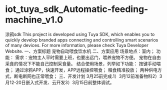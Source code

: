 # iot_tuya_sdk_Automatic-feeding-machine_v1.0
涂鸦sdk
This project is developed using Tuya SDK, which enables you to quickly develop branded apps connecting and controlling smart scenarios of many devices.         For more information, please check Tuya Developer Website.
一、方案标题
宠物自动喂食饮水机
二、方案应用
场景地点：室内；
功能：
需求：宠物主人平时需要上班，也要出远门，喂养宠物不方便。 宠物在自由采食的情况下不能自己控制采食量。
结合使用场景，列举如下功能：
按键手动喂食；
通过涂鸦APP，快速开发，APP远程操控喂食；
粮食精准投放；
两种供电方式，断电断网也正常喂食；
三、开发计划
3月25前完成.1）3月12前准备物料2）3月12-20日嵌入式开发、云开发3）3月15日前整体调试。

